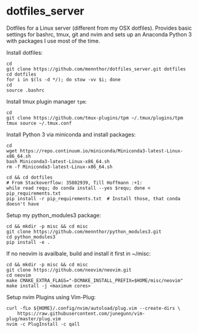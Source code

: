 # dotfiles_server

Dotfiles for a Linux server (different from my OSX dotfiles).
Provides basic settings for bashrc, tmux, git and nvim and sets up an Anaconda Python 3 with packages I use most of the time.

Install dotfiles:

```
cd
git clone https://github.com/mennthor/dotfiles_server.git dotfiles
cd dotfiles
for i in $(ls -d */); do stow -vv $i; done
cd
source .bashrc
```

Install tmux plugin manager `tpm`:

```
cd
git clone https://github.com/tmux-plugins/tpm ~/.tmux/plugins/tpm
tmux source ~/.tmux.conf
```

Install Python 3 via miniconda and install packages:

```
cd
wget https://repo.continuum.io/miniconda/Miniconda3-latest-Linux-x86_64.sh
bash Miniconda3-latest-Linux-x86_64.sh
rm -f Miniconda3-latest-Linux-x86_64.sh

cd && cd dotfiles
# From Stackoverflow: 35802939, Till Hoffmann :+1:
while read requ; do conda install --yes $requ; done < pip_requirements.txt
pip install -r pip_requirements.txt  # Install those, that conda doesn't have
```

Setup my python_modules3 package:

```
cd && mkdir -p misc && cd misc
git clone https://github.com/mennthor/python_modules3.git
cd python_modules3
pip install -e .
```

If no neovim is availbale, build and install it first in ~/misc:

```
cd && mkdir -p misc && cd misc
git clone https://github.com/neovim/neovim.git
cd neovim
make CMAKE_EXTRA_FLAGS="-DCMAKE_INSTALL_PREFIX=$HOME/misc/neovim"
make install -j <maximum cores>
```

Setup nvim Plugins using Vim-Plug:

```
curl -fLo ${HOME}/.config/nvim/autoload/plug.vim --create-dirs \
    https://raw.githubusercontent.com/junegunn/vim-plug/master/plug.vim
nvim -c PlugInstall -c qall
```
